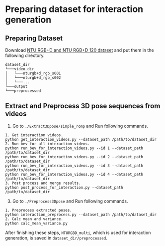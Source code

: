 # Preparing dataset for interaction generation

## Preparing Dataset

Download [NTU RGB+D and NTU RGB+D 120 dataset](https://rose1.ntu.edu.sg/dataset/actionRecognition/) and put them in the following directory.

```
dataset_dir
└───video_dir
│   └───nturgb+d_rgb_s001
│   └───nturgb+d_rgb_s002
│   └───...
└───output
└───preprocessed
```

## Extract and Preprocess 3D pose sequences from videos

1. Go to `./Extract3Dpose/simple_romp` and Run following commands.

```
1. Get interaction videos.
python get_interaction_videos.py --dataset_path /path/to/dataset_dir
2. Run bev for all interaction videos.
python run_bev_for_interaction_videos.py --id 1 --dataset_path /path/to/dataset_dir
python run_bev_for_interaction_videos.py --id 2 --dataset_path /path/to/dataset_dir
python run_bev_for_interaction_videos.py --id 3 --dataset_path /path/to/dataset_dir
python run_bev_for_interaction_videos.py --id 4 --dataset_path /path/to/dataset_dir
3. Post process and merge results.
python post_process_for_interaction.py --dataset_path /path/to/dataset_dir
```

3. Go to `./Preprocess3Dpose` and Run following commands.
```
1. Preprocess extracted poses.
python interaction_preprocess.py --dataset_path /path/to/dataset_dir
2. Calc mean and variance.
python calc_mean_variance.py
```

After finishing these steps, `NTURGBD_multi`, which is used for interaction generation, is saved in `dataset_dir/preprocessed`.